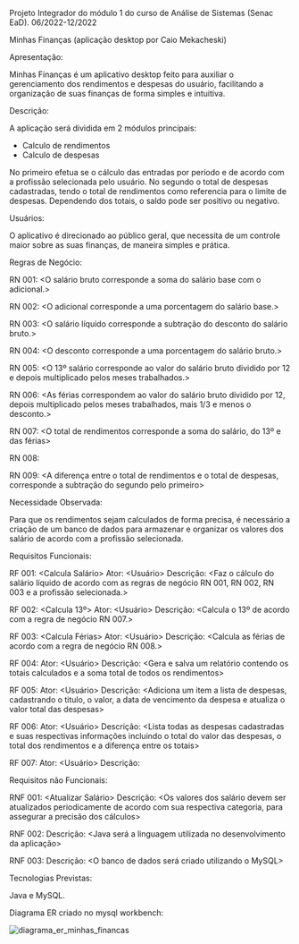 Projeto Integrador do módulo 1 do curso de Análise de Sistemas (Senac EaD). 06/2022-12/2022

Minhas Finanças 
(aplicação desktop por Caio Mekacheski)


Apresentação:

Minhas Finanças é um aplicativo desktop feito para auxiliar o gerenciamento dos rendimentos e despesas do usuário, 
facilitando a organização de suas finanças de forma simples e intuitiva.

Descrição:

A aplicação será dividida em 2 módulos principais:

* Calculo de rendimentos
* Calculo de despesas

No primeiro efetua se o cálculo das entradas por período e de acordo com a profissão selecionada pelo usuário.
No segundo o total de despesas cadastradas, tendo o total de rendimentos como referencia para o limite de despesas. 
Dependendo dos totais, o saldo pode ser positivo ou negativo.

Usuários:

O aplicativo é direcionado ao público geral, que necessita de um controle maior sobre as suas finanças, de maneira simples e prática.

Regras de Negócio:

RN 001: <O salário bruto corresponde a soma do salário base com o adicional.>

RN 002: <O adicional corresponde a uma porcentagem do salário base.>

RN 003: <O salário líquido corresponde a subtração do desconto do salário bruto.>

RN 004: <O desconto corresponde a uma porcentagem do salário bruto.>

RN 005: <O 13º salário corresponde ao valor do salário bruto dividido por 12 e depois multiplicado pelos meses trabalhados.>

RN 006: <As férias correspondem ao valor do salário bruto dividido por 12, depois multiplicado pelos meses trabalhados,
mais 1/3 e menos o desconto.>

RN 007: <O total de rendimentos corresponde a soma do salário, do 13º e das férias>

RN 008: <O total de despesas corresponde a soma de todas as despesas cadastradas>
  
RN 009: <A diferença entre o total de rendimentos e o total de despesas, corresponde a subtração do segundo pelo primeiro>

Necessidade Observada:

Para que os rendimentos sejam calculados de forma precisa, é necessário a criação de um banco de dados para armazenar 
e organizar os valores dos salário de acordo com a profissão selecionada. 

Requisitos Funcionais:

RF 001: <Calcula Salário>
Ator: <Usuário>
Descrição: <Faz o cálculo do salário líquido de acordo com as regras de negócio RN 001, RN 002, RN 003 e a profissão selecionada.>

RF 002: <Calcula 13º>
Ator: <Usuário>
Descrição: <Calcula o 13º de acordo com a regra de negócio RN 007.>

RF 003: <Calcula Férias>
Ator: <Usuário>
Descrição: <Calcula as férias de acordo com a regra de negócio RN 008.>

RF 004: <Salvar Rendimentos>
Ator: <Usuário>
Descrição: <Gera e salva um relatório contendo os totais calculados e a soma total de todos os rendimentos>

RF 005: <Cadastra Despesa>
Ator: <Usuário>
Descrição: <Adiciona um item a lista de despesas, cadastrando o titulo, o valor, a data de vencimento da despesa 
e atualiza o valor total das despesas>

RF 006: <Listar Despesas>
Ator: <Usuário>
Descrição: <Lista todas as despesas cadastradas e suas respectivas informações incluindo o total do valor das despesas, 
o total dos rendimentos e a diferença entre os totais>

RF 007: <Remover despesa>
Ator: <Usuário>
Descrição: <Remove o item selecionado da lista de despesa e atualiza o total de despesas>


Requisitos não Funcionais:

RNF 001: <Atualizar Salário>
Descrição: <Os valores dos salário devem ser atualizados periodicamente de acordo com sua respectiva categoria, 
para assegurar a precisão dos cálculos>

RNF 002: <Linguagem>
Descrição: <Java será a linguagem utilizada no desenvolvimento da aplicação>

RNF 003: <Banco de Dados>
Descrição: <O banco de dados será criado utilizando o MySQL>

Tecnologias Previstas:

Java e MySQL.

Diagrama ER criado no mysql workbench:

![diagrama_er_minhas_financas](https://user-images.githubusercontent.com/106687263/205794167-70ae81f5-ed77-49c6-8205-f4d2b65ddea8.png)

